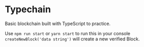 # Typechain
Basic blockchain built with TypeScript to practice.

Use `npm run start` or `yarn start` to run this in your console `createNewBlock('data string')` will create a new verified Block.